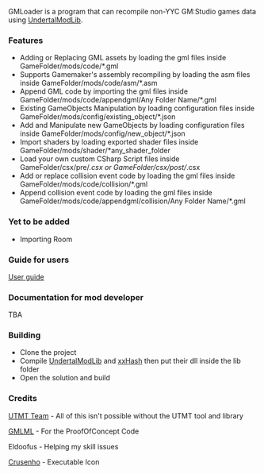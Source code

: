 GMLoader is a program that can recompile non-YYC GM:Studio games data using [UndertalModLib](https://github.com/krzys-h/UndertaleModTool).

### Features
* Adding or Replacing GML assets by loading the gml files inside GameFolder/mods/code/*.gml
* Supports Gamemaker's assembly recompiling by loading the asm files inside GameFolder/mods/code/asm/*.asm
* Append GML code by importing the gml files inside GameFolder/mods/code/appendgml/Any Folder Name/*.gml
* Existing GameObjects Manipulation by loading configuration files inside GameFolder/mods/config/existing_object/*.json
* Add and Manipulate new GameObjects by loading configuration files inside GameFolder/mods/config/new_object/*.json
* Import shaders by loading exported shader files inside GameFolder/mods/shader/*any_shader_folder
* Load your own custom CSharp Script files inside GameFolder/csx/pre/*.csx or GameFolder/csx/post/*.csx
* Add or replace collision event code by loading the gml files inside GameFolder/mods/code/collision/*.gml
* Append collision event code by loading the gml files inside GameFolder/mods/code/appendgml/collision/Any Folder Name/*.gml

### Yet to be added
* Importing Room

### Guide for users
[User guide](https://github.com/Senjay-id/GMLoader/wiki/For-Users)

### Documentation for mod developer
TBA

### Building
* Clone the project
* Compile [UndertalModLib](https://github.com/krzys-h/UndertaleModTool) and [xxHash](https://github.com/uranium62/xxHash) then put their dll inside the lib folder
* Open the solution and build

### Credits
[UTMT Team](https://github.com/krzys-h/UndertaleModTool) - All of this isn't possible without the UTMT tool and library

[GMLML](https://github.com/BlurOne-GIT/GML-Mod-Loader) - For the ProofOfConcept Code

Eldoofus - Helping my skill issues

[Crusenho](https://crusenho.itch.io/) - Executable Icon
